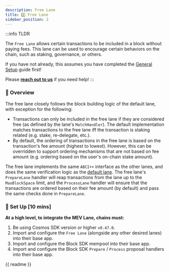```yaml
---
description: Free Lane
title: 3️⃣ Free Lane
sidebar_position: 2
---
```


:::info TLDR

The `Free Lane` allows certain transactions to be included in a block without paying fees. This lane can be used to encourage certain behaviors on the chain, such as staking, governance, or others.

If you have not already, this assumes you have completed the [General Setup](chains/integrate-the-sdk) guide first!

Please [**reach out to us**](https://skip.money/contact) if you need help!
:::

### 📖 Overview

The free lane closely follows the block building logic of the default lane, with exception for the following:

- Transactions can only be included in the free lane if they are considered free (as defined by the lane's `MatchHandler`). The default implementation matches transactions to the free lane iff the transaction is staking related (e.g. stake, re-delegate, etc.).
- By default, the ordering of transactions in the free lane is based on the transaction's fee amount (highest to lowest). However, this can be overridden to support ordering mechanisms that are not based on fee amount (e.g. ordering based on the user's on-chain stake amount).

The free lane implements the same `ABCI++` interface as the other lanes, and does the same verification logic as the [default lane](default). The free lane's `PrepareLane` handler will reap transactions from the lane up to the `MaxBlockSpace` limit, and the `ProcessLane` handler will ensure that the transactions are ordered based on their fee amount (by default) and pass the same checks done in `PrepareLane`.

### 📖 Set Up [10 mins]

**At a high level, to integrate the MEV Lane, chains must:**

1. Be using Cosmos SDK version or higher `v0.47.0`.
2. Import and configure the `Free Lane` (alongside any other desired lanes) into their base app.
3. Import and configure the Block SDK mempool into their base app.
4. Import and configure the Block SDK `Prepare` / `Process` proposal handlers into their base app.

{{ readme }}
